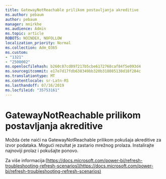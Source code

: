 ```yaml
---
title: GatewayNotReachable prilikom postavljanja akreditive
ms.author: pebaum
author: pebaum
manager: mnirkhe
ms.audience: Admin
ms.topic: article
ROBOTS: NOINDEX, NOFOLLOW
localization_priority: Normal
ms.collection: Adm_O365
ms.custom:
- "1321"
- "2500002"
ms.openlocfilehash: b260c87cd097217b5cbe6172768caf84f5e093d4
ms.sourcegitcommit: e17e7d17fdb638349bb320b318085138d18f284c
ms.translationtype: MT
ms.contentlocale: sr-Latn-RS
ms.lasthandoff: 07/16/2019
ms.locfileid: "35753161"
---
```

# <a name="gatewaynotreachable-when-setting-credentials"></a>GatewayNotReachable prilikom postavljanja akreditive

Možda ćete naići na GatewayNotReachable prilikom pokušaja akreditive za izvor podataka. Mogući rezultat je zastario mrežnog prolaza. Instalirajte najnoviji prolaz i pokušajte ponovo.

Za više informacija:[https://docs.microsoft.com/power-bi/refresh-troubleshooting-refresh-scenarios](https://docs.microsoft.com/power-bi/refresh-troubleshooting-refresh-scenarios)
